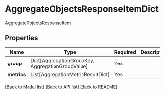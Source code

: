 # AggregateObjectsResponseItemDict

AggregateObjectsResponseItem

## Properties
| Name | Type | Required | Description |
| ------------ | ------------- | ------------- | ------------- |
**group** | Dict[AggregationGroupKey, AggregationGroupValue] | Yes |  |
**metrics** | List[AggregationMetricResultDict] | Yes |  |


[[Back to Model list]](../../README.md#documentation-for-models) [[Back to API list]](../../README.md#documentation-for-api-endpoints) [[Back to README]](../../README.md)
